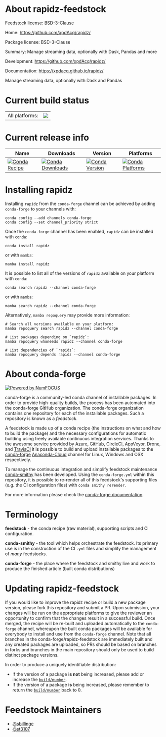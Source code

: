 About rapidz-feedstock
======================

Feedstock license: [BSD-3-Clause](https://github.com/conda-forge/rapidz-feedstock/blob/main/LICENSE.txt)

Home: https://github.com/xpdAcq/rapidz/

Package license: BSD-3-Clause

Summary: Manage streaming data, optionally with Dask, Pandas and more

Development: https://github.com/xpdAcq/rapidz/

Documentation: https://xpdacq.github.io/rapidz/

Manage streaming data, optionally with Dask and Pandas


Current build status
====================


<table><tr><td>All platforms:</td>
    <td>
      <a href="https://dev.azure.com/conda-forge/feedstock-builds/_build/latest?definitionId=3494&branchName=main">
        <img src="https://dev.azure.com/conda-forge/feedstock-builds/_apis/build/status/rapidz-feedstock?branchName=main">
      </a>
    </td>
  </tr>
</table>

Current release info
====================

| Name | Downloads | Version | Platforms |
| --- | --- | --- | --- |
| [![Conda Recipe](https://img.shields.io/badge/recipe-rapidz-green.svg)](https://anaconda.org/conda-forge/rapidz) | [![Conda Downloads](https://img.shields.io/conda/dn/conda-forge/rapidz.svg)](https://anaconda.org/conda-forge/rapidz) | [![Conda Version](https://img.shields.io/conda/vn/conda-forge/rapidz.svg)](https://anaconda.org/conda-forge/rapidz) | [![Conda Platforms](https://img.shields.io/conda/pn/conda-forge/rapidz.svg)](https://anaconda.org/conda-forge/rapidz) |

Installing rapidz
=================

Installing `rapidz` from the `conda-forge` channel can be achieved by adding `conda-forge` to your channels with:

```
conda config --add channels conda-forge
conda config --set channel_priority strict
```

Once the `conda-forge` channel has been enabled, `rapidz` can be installed with `conda`:

```
conda install rapidz
```

or with `mamba`:

```
mamba install rapidz
```

It is possible to list all of the versions of `rapidz` available on your platform with `conda`:

```
conda search rapidz --channel conda-forge
```

or with `mamba`:

```
mamba search rapidz --channel conda-forge
```

Alternatively, `mamba repoquery` may provide more information:

```
# Search all versions available on your platform:
mamba repoquery search rapidz --channel conda-forge

# List packages depending on `rapidz`:
mamba repoquery whoneeds rapidz --channel conda-forge

# List dependencies of `rapidz`:
mamba repoquery depends rapidz --channel conda-forge
```


About conda-forge
=================

[![Powered by
NumFOCUS](https://img.shields.io/badge/powered%20by-NumFOCUS-orange.svg?style=flat&colorA=E1523D&colorB=007D8A)](https://numfocus.org)

conda-forge is a community-led conda channel of installable packages.
In order to provide high-quality builds, the process has been automated into the
conda-forge GitHub organization. The conda-forge organization contains one repository
for each of the installable packages. Such a repository is known as a *feedstock*.

A feedstock is made up of a conda recipe (the instructions on what and how to build
the package) and the necessary configurations for automatic building using freely
available continuous integration services. Thanks to the awesome service provided by
[Azure](https://azure.microsoft.com/en-us/services/devops/), [GitHub](https://github.com/),
[CircleCI](https://circleci.com/), [AppVeyor](https://www.appveyor.com/),
[Drone](https://cloud.drone.io/welcome), and [TravisCI](https://travis-ci.com/)
it is possible to build and upload installable packages to the
[conda-forge](https://anaconda.org/conda-forge) [Anaconda-Cloud](https://anaconda.org/)
channel for Linux, Windows and OSX respectively.

To manage the continuous integration and simplify feedstock maintenance
[conda-smithy](https://github.com/conda-forge/conda-smithy) has been developed.
Using the ``conda-forge.yml`` within this repository, it is possible to re-render all of
this feedstock's supporting files (e.g. the CI configuration files) with ``conda smithy rerender``.

For more information please check the [conda-forge documentation](https://conda-forge.org/docs/).

Terminology
===========

**feedstock** - the conda recipe (raw material), supporting scripts and CI configuration.

**conda-smithy** - the tool which helps orchestrate the feedstock.
                   Its primary use is in the construction of the CI ``.yml`` files
                   and simplify the management of *many* feedstocks.

**conda-forge** - the place where the feedstock and smithy live and work to
                  produce the finished article (built conda distributions)


Updating rapidz-feedstock
=========================

If you would like to improve the rapidz recipe or build a new
package version, please fork this repository and submit a PR. Upon submission,
your changes will be run on the appropriate platforms to give the reviewer an
opportunity to confirm that the changes result in a successful build. Once
merged, the recipe will be re-built and uploaded automatically to the
`conda-forge` channel, whereupon the built conda packages will be available for
everybody to install and use from the `conda-forge` channel.
Note that all branches in the conda-forge/rapidz-feedstock are
immediately built and any created packages are uploaded, so PRs should be based
on branches in forks and branches in the main repository should only be used to
build distinct package versions.

In order to produce a uniquely identifiable distribution:
 * If the version of a package **is not** being increased, please add or increase
   the [``build/number``](https://docs.conda.io/projects/conda-build/en/latest/resources/define-metadata.html#build-number-and-string).
 * If the version of a package **is** being increased, please remember to return
   the [``build/number``](https://docs.conda.io/projects/conda-build/en/latest/resources/define-metadata.html#build-number-and-string)
   back to 0.

Feedstock Maintainers
=====================

* [@sbillinge](https://github.com/sbillinge/)
* [@st3107](https://github.com/st3107/)


